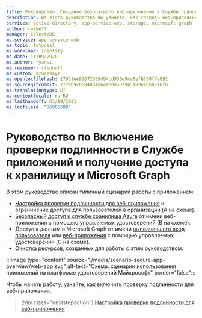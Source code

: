```yaml
---
title: Руководство. Создание безопасного веб-приложения в Службе приложений Azure | Azure
description: Из этого руководства вы узнаете, как создать веб-приложение с помощью Службы приложений Azure, включить проверку подлинности, вызвать службу хранилища Azure и вызвать Microsoft Graph.
services: active-directory, app-service-web, storage, microsoft-graph
author: rwike77
manager: CelesteDG
ms.service: app-service-web
ms.topic: tutorial
ms.workload: identity
ms.date: 11/09/2020
ms.author: ryanwi
ms.reviewer: stsoneff
ms.custom: azureday1
ms.openlocfilehash: 17931ee92072059d94cd950e9ce8ef6588f7e891
ms.sourcegitcommit: 772eb9c6684dd4864e0ba507945a83e48b8c16f0
ms.translationtype: HT
ms.contentlocale: ru-RU
ms.lasthandoff: 03/19/2021
ms.locfileid: "96905508"
---
```

# <a name="tutorial-enable-authentication-in-app-service-and-access-storage-and-microsoft-graph"></a>Руководство по Включение проверки подлинности в Службе приложений и получение доступа к хранилищу и Microsoft Graph

В этом руководстве описан типичный сценарий работы с приложением:

- [Настройка проверки подлинности для веб-приложения](scenario-secure-app-authentication-app-service.md) и ограничение доступа для пользователей в организации (A на схеме).
- [Безопасный доступ к службе хранилища Azure](scenario-secure-app-access-storage.md) от имени веб-приложения с помощью управляемых удостоверений (B на схеме).
- Доступ к данным в Microsoft Graph от имени [выполнившего вход пользователя](scenario-secure-app-access-microsoft-graph-as-user.md) или [веб-приложения](scenario-secure-app-access-microsoft-graph-as-app.md) с помощью управляемых удостоверений (C на схеме).
- [Очистка ресурсов](scenario-secure-app-clean-up-resources.md), созданных для работы с этим руководством.

:::image type="content" source="./media/scenario-secure-app-overview/web-app.svg" alt-text="Схема: сценарии использования приложений на платформе удостоверений Майкрософт" border="false":::

Чтобы начать работу, узнайте, как включить проверку подлинности для веб-приложения.

> [!div class="nextstepaction"]
> [Настройка проверки подлинности для веб-приложения](scenario-secure-app-authentication-app-service.md)
